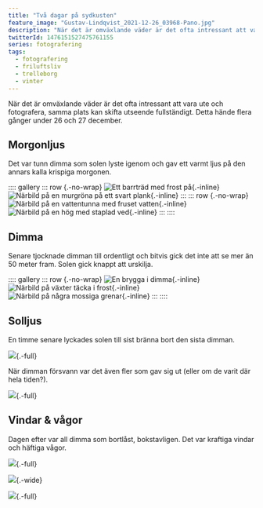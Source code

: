```yaml
---
title: "Två dagar på sydkusten"
feature_image: "Gustav-Lindqvist_2021-12-26_03968-Pano.jpg"
description: "När det är omväxlande väder är det ofta intressant att vara ute och fotografera, samma plats kan skifta utseende fullständigt."
twitterId: 1476151527475761155
series: fotografering
tags:
  - fotografering
  - friluftsliv
  - trelleborg
  - vinter
---
```


När det är omväxlande väder är det ofta intressant att vara ute och fotografera, samma plats kan skifta utseende fullständigt. Detta hände flera gånger under 26 och 27 december.

## Morgonljus

Det var tunn dimma som solen lyste igenom och gav ett varmt ljus på den annars kalla krispiga morgonen.

:::: gallery
::: row {.-no-wrap}
![Ett barrträd med frost på](Gustav-Lindqvist_2021-12-26_03924.jpg){.-inline}
![Närbild på en murgröna på ett svart plank](Gustav-Lindqvist_2021-12-26_03937.jpg){.-inline}
:::
::: row {.-no-wrap}
![Närbild på en vattentunna med fruset vatten](Gustav-Lindqvist_2021-12-26_03938.jpg){.-inline}
![Närbild på en hög med staplad ved](Gustav-Lindqvist_2021-12-26_03939.jpg){.-inline}
:::
::::

## Dimma

Senare tjocknade dimman till ordentligt och bitvis gick det inte att se mer än 50 meter fram. Solen gick knappt att urskilja.

:::: gallery
::: row {.-no-wrap}
![En brygga i dimma](Gustav-Lindqvist_2021-12-26_03955.jpg){.-inline}
![Närbild på växter täcka i frost](Gustav-Lindqvist_2021-12-26_03963){.-inline}
![Närbild på några mossiga grenar](Gustav-Lindqvist_2021-12-26_03964.jpg){.-inline}
:::
::::

## Solljus

En timme senare lyckades solen till sist bränna bort den sista dimman.

![](Gustav-Lindqvist_2021-12-26_03976-Pano.jpg){.-full}

När dimman försvann var det även fler som gav sig ut (eller om de varit där hela tiden?).

![](Gustav-Lindqvist_2021-12-26_03998-Pano.jpg){.-full}

## Vindar & vågor

Dagen efter var all dimma som bortlåst, bokstavligen. Det var kraftiga vindar och häftiga vågor.

![](Gustav-Lindqvist_2021-12-27_04008-Pano.jpg){.-full}

![](Gustav-Lindqvist_2021-12-27_04039.jpg){.-wide}

![](Gustav-Lindqvist_2021-12-27_04044-Pano.jpg){.-full}

